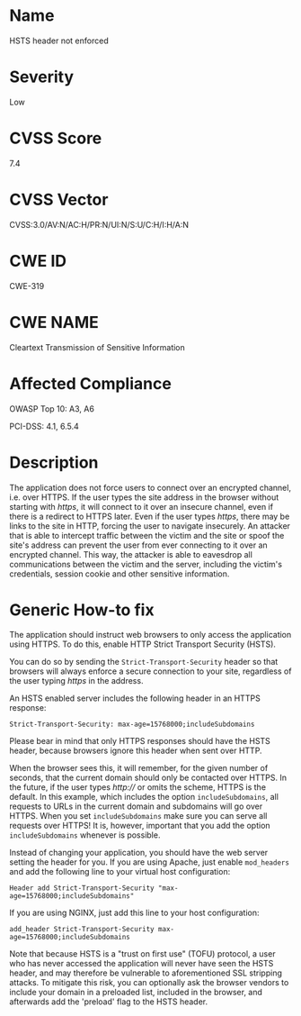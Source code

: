 
# Name

HSTS header not enforced

# Severity

Low

# CVSS Score

7.4

# CVSS Vector

CVSS:3.0/AV:N/AC:H/PR:N/UI:N/S:U/C:H/I:H/A:N

# CWE ID

CWE-319

# CWE NAME 

Cleartext Transmission of Sensitive Information

# Affected Compliance

OWASP Top 10: A3, A6

PCI-DSS: 4.1, 6.5.4

# Description

The application does not force users to connect over an encrypted channel, i.e. over HTTPS. If the user types the site address in the browser without starting with _https_, it will connect to it over an insecure channel, even if there is a redirect to HTTPS later. Even if the user types _https_, there may be links to the site in HTTP, forcing the user to navigate insecurely. An attacker that is able to intercept traffic between the victim and the site or spoof the site's address can prevent the user from ever connecting to it over an encrypted channel. This way, the attacker is able to eavesdrop all communications between the victim and the server, including the victim's credentials, session cookie and other sensitive information.

# Generic How-to fix

The application should instruct web browsers to only access the application using HTTPS. To do this, enable HTTP Strict Transport Security (HSTS).

You can do so by sending the `Strict-Transport-Security` header so that browsers will always enforce a secure connection to your site, regardless of the user typing _https_ in the address.

An HSTS enabled server includes the following header in an HTTPS response: 
```
Strict-Transport-Security: max-age=15768000;includeSubdomains 
```
Please bear in mind that only HTTPS responses should have the HSTS header, because browsers ignore this header when sent over HTTP.

When the browser sees this, it will remember, for the given number of seconds, that the current domain should only be contacted over HTTPS. In the future, if the user types _http://_ or omits the scheme, HTTPS is the default. In this example, which includes the option `includeSubdomains`, all requests to URLs in the current domain and subdomains will go over HTTPS. When you set `includeSubdomains` make sure you can serve all requests over HTTPS! It is, however, important that you add the option `includeSubdomains` whenever is possible. 

Instead of changing your application, you should have the web server setting the header for you. If you are using Apache, just enable `mod_headers` and add the following line to your virtual host configuration: 
```
Header add Strict-Transport-Security "max-age=15768000;includeSubdomains"
```

If you are using NGINX, just add this line to your host configuration: 
```
add_header Strict-Transport-Security max-age=15768000;includeSubdomains
```

Note that because HSTS is a "trust on first use" (TOFU) protocol, a user who has never accessed the application will never have seen the HSTS header, and may therefore be vulnerable to aforementioned SSL stripping attacks. To mitigate this risk, you can optionally ask the browser vendors to include your domain in a preloaded list, included in the browser, and afterwards add the 'preload' flag to the HSTS header.
